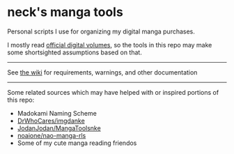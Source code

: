 # neck's manga tools
Personal scripts I use for organizing my digital manga purchases.

I mostly read [official digital volumes](https://gist.github.com/neckothy/6654f928fef87529646df3799f5e555a), so the tools in this repo may make some shortsighted assumptions based on that.

---

See [the wiki](https://github.com/neckothy/manga-tools/wiki) for requirements, warnings, and other documentation

---

Some related sources which may have helped with or inspired portions of this repo:

- Madokami Naming Scheme
- [DrWhoCares/imgdanke](https://github.com/DrWhoCares/imgdanke)
- [JodanJodan/MangaToolsnke](https://github.com/JodanJodan/MangaToolsnke)
- [noaione/nao-manga-rls](https://github.com/noaione/nao-manga-rls)
- Some of my cute manga reading friendos
